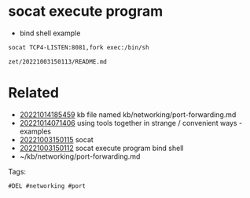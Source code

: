# socat execute program

- bind shell example
```bash
socat TCP4-LISTEN:8081,fork exec:/bin/sh
```

` zet/20221003150113/README.md `

# Related

- [20221014185459](/zet/20221014185459/README.md) kb file named kb/networking/port-forwarding.md
- [20221014071406](/zet/20221014071406/README.md) using tools together in strange / convenient ways - examples
- [20221003150115](/zet/20221003150115/README.md) socat
- [20221003150112](/zet/20221003150112/README.md) socat execute program bind shell
- ~/kb/networking/port-forwarding.md

Tags:

    #DEL #networking #port 
